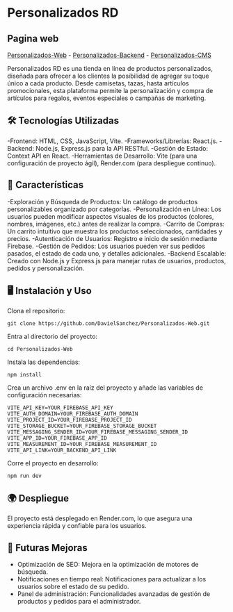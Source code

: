 # Personalizados RD

## Pagina web
[Personalizados-Web](https://personalizados-web.onrender.com) - [Personalizados-Backend](https://github.com/DavielSanchez/Personalizados-Backend.git) - [Personalizados-CMS](https://github.com/DavielSanchez/Personalizados_CMS.git)

Personalizados RD es una tienda en línea de productos personalizados, diseñada para ofrecer a los clientes la posibilidad de agregar su toque único a cada producto. Desde camisetas, tazas, hasta artículos promocionales, esta plataforma permite la personalización y compra de artículos para regalos, eventos especiales o campañas de marketing.

## 🛠 Tecnologías Utilizadas
-Frontend: HTML, CSS, JavaScript, Vite.
-Frameworks/Librerías: React.js.
-Backend: Node.js, Express.js para la API RESTful.
-Gestión de Estado: Context API en React.
-Herramientas de Desarrollo: Vite (para una configuración de proyecto ágil), Render.com (para despliegue continuo).

## 🚀 Características
-Exploración y Búsqueda de Productos: Un catálogo de productos personalizables organizado por categorías.
-Personalización en Línea: Los usuarios pueden modificar aspectos visuales de los productos (colores, nombres, imágenes, etc.) antes de realizar la compra.
-Carrito de Compras: Un carrito intuitivo que muestra los productos seleccionados, cantidades y precios.
-Autenticación de Usuarios: Registro e inicio de sesión mediante Firebase.
-Gestión de Pedidos: Los usuarios pueden ver sus pedidos pasados, el estado de cada uno, y detalles adicionales.
-Backend Escalable: Creado con Node.js y Express.js para manejar rutas de usuarios, productos, pedidos y personalización.

## 🖥️ Instalación y Uso

Clona el repositorio:
```
git clone https://github.com/DavielSanchez/Personalizados-Web.git
```

Entra al directorio del proyecto:
```
cd Personalizados-Web
```

Instala las dependencias:
```
npm install
```

Crea un archivo .env en la raíz del proyecto y añade las variables de configuración necesarias:
```
VITE_API_KEY=YOUR_FIREBASE_API_KEY
VITE_AUTH_DOMAIN=YOUR_FIREBASE_AUTH_DOMAIN
VITE_PROJECT_ID=YOUR_FIREBASE_PROJECT_ID
VITE_STORAGE_BUCKET=YOUR_FIREBASE_STORAGE_BUCKET
VITE_MESSAGING_SENDER_ID=YOUR_FIREBASE_MESSAGING_SENDER_ID
VITE_APP_ID=YOUR_FIREBASE_APP_ID
VITE_MEASUREMENT_ID=YOUR_FIREBASE_MEASUREMENT_ID
VITE_API_LINK=YOUR_BACKEND_API_LINK
```

Corre el proyecto en desarrollo:
```
npm run dev
```

## 🌍 Despliegue
El proyecto está desplegado en Render.com, lo que asegura una experiencia rápida y confiable para los usuarios.

## 🚀 Futuras Mejoras
- Optimización de SEO: Mejora en la optimización de motores de búsqueda.
- Notificaciones en tiempo real: Notificaciones para actualizar a los usuarios sobre el estado de su pedido.
- Panel de administración: Funcionalidades avanzadas de gestión de productos y pedidos para el administrador.

